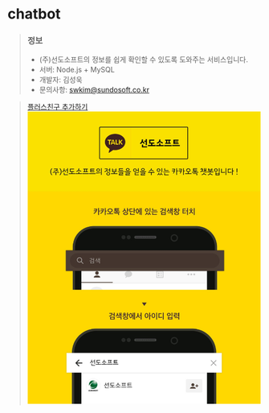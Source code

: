 # chatbot

> ### 정보
> - (주)선도소프트의 정보를 쉽게 확인할 수 있도록 도와주는 서비스입니다.
> - 서버: Node.js + MySQL
> - 개발자: 김성욱
> - 문의사항: swkim@sundosoft.co.kr

> [플러스친구 추가하기](https://pf.kakao.com/_xonxdxjC "플러스친구 추가하기") 
![Github](./kakao.jpg)
